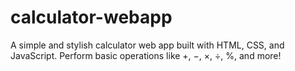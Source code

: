 # calculator-webapp
A simple and stylish calculator web app built with HTML, CSS, and JavaScript. Perform basic operations like +, −, ×, ÷, %, and more!
